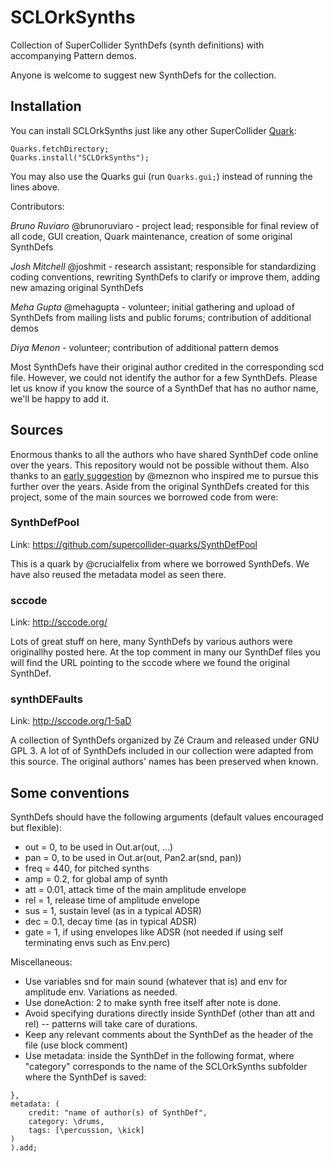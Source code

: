 SCLOrkSynths
======================
 
Collection of SuperCollider SynthDefs (synth definitions) with accompanying Pattern demos.

Anyone is welcome to suggest new SynthDefs for the collection.

## Installation

You can install SCLOrkSynths just like any other SuperCollider [Quark](https://doc.sccode.org/Guides/UsingQuarks.html):

```
Quarks.fetchDirectory;
Quarks.install("SCLOrkSynths");
```
You may also use the Quarks gui (run `Quarks.gui;`) instead of running the lines above.

Contributors:

*Bruno Ruviaro* @brunoruviaro - project lead; responsible for final review of all code, GUI creation, Quark maintenance, creation of some original SynthDefs

*Josh Mitchell* @joshmit - research assistant; responsible for standardizing coding conventions, rewriting SynthDefs to clarify or improve them, adding new amazing original SynthDefs

*Meha Gupta* @mehagupta - volunteer; initial gathering and upload of SynthDefs from mailing lists and public forums; contribution of additional demos

*Diya Menon* - volunteer; contribution of additional pattern demos

Most SynthDefs have their original author credited in the corresponding scd file. However, we could not identify the author for a few SynthDefs. Please let us know if you know the source of a SynthDef that has no author name, we'll be happy to add it.

## Sources

Enormous thanks to all the authors who have shared SynthDef code online over the years. This repository would not be possible without them. Also thanks to an [early suggestion](https://github.com/SCLOrkHub/SCLOrkSynths/issues/2) by @meznon who inspired me to pursue this further over the years. Aside from the original SynthDefs created for this project, some of the main sources we borrowed code from were:

### SynthDefPool
Link: https://github.com/supercollider-quarks/SynthDefPool

This is a quark by @crucialfelix from where we borrowed SynthDefs. We have also reused the metadata model as seen there.

### sccode
Link: http://sccode.org/ 

Lots of great stuff on here, many SynthDefs by various authors were originallhy posted here. At the top comment in many our SynthDef files you will find the URL pointing to the sccode where we found the original SynthDef.

### synthDEFaults
Link: http://sccode.org/1-5aD 

A collection of SynthDefs organized by Zé Craum and released under GNU GPL 3. A lot of of SynthDefs included in our collection were adapted from this source. The original authors' names has been preserved when known.

## Some conventions

SynthDefs should have the following arguments (default values encouraged but flexible):

* out = 0, to be used in Out.ar(out, ...)
* pan = 0, to be used in Out.ar(out, Pan2.ar(snd, pan))
* freq = 440, for pitched synths
* amp = 0.2, for global amp of synth
* att = 0.01, attack time of the main amplitude envelope
* rel = 1, release time of amplitude envelope
* sus = 1, sustain level (as in a typical ADSR)
* dec = 0.1, decay time (as in typical ADSR)
* gate = 1, if using envelopes like ADSR (not needed if using self terminating envs such as Env.perc)

Miscellaneous:

* Use variables snd for main sound (whatever that is) and env for amplitude env. Variations as needed.
* Use doneAction: 2 to make synth free itself after note is done.
* Avoid specifying durations directly inside SynthDef (other than att and rel) -- patterns will take care of durations.
* Keep any relevant comments about the SynthDef as the header of the file (use block comment)
* Use metadata: inside the SynthDef in the following format, where "category" corresponds to the name of the SCLOrkSynths subfolder where the SynthDef is saved:

```
},
metadata: (
	credit: "name of author(s) of SynthDef",
	category: \drums,
	tags: [\percussion, \kick]
)
).add;
```


